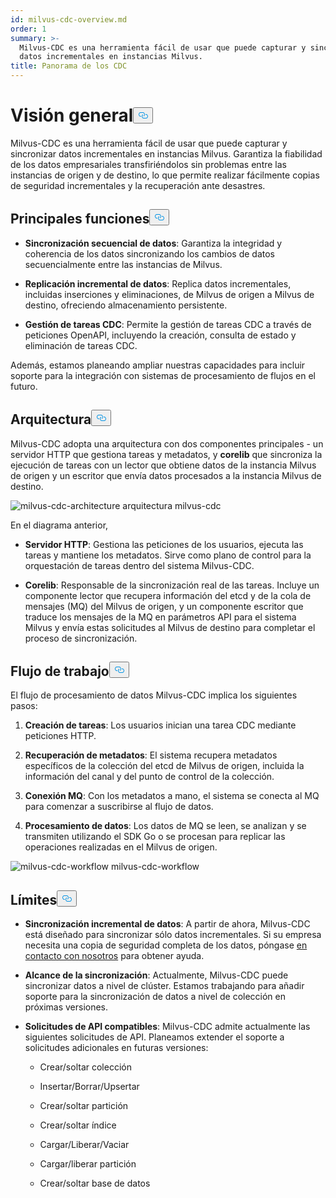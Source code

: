 ```yaml
---
id: milvus-cdc-overview.md
order: 1
summary: >-
  Milvus-CDC es una herramienta fácil de usar que puede capturar y sincronizar
  datos incrementales en instancias Milvus.
title: Panorama de los CDC
---
```

<h1 id="Overview" class="common-anchor-header">Visión general<button data-href="#Overview" class="anchor-icon" translate="no">
      <svg translate="no"
        aria-hidden="true"
        focusable="false"
        height="20"
        version="1.1"
        viewBox="0 0 16 16"
        width="16"
      >
        <path
          fill="#0092E4"
          fill-rule="evenodd"
          d="M4 9h1v1H4c-1.5 0-3-1.69-3-3.5S2.55 3 4 3h4c1.45 0 3 1.69 3 3.5 0 1.41-.91 2.72-2 3.25V8.59c.58-.45 1-1.27 1-2.09C10 5.22 8.98 4 8 4H4c-.98 0-2 1.22-2 2.5S3 9 4 9zm9-3h-1v1h1c1 0 2 1.22 2 2.5S13.98 12 13 12H9c-.98 0-2-1.22-2-2.5 0-.83.42-1.64 1-2.09V6.25c-1.09.53-2 1.84-2 3.25C6 11.31 7.55 13 9 13h4c1.45 0 3-1.69 3-3.5S14.5 6 13 6z"
        ></path>
      </svg>
    </button></h1><p>Milvus-CDC es una herramienta fácil de usar que puede capturar y sincronizar datos incrementales en instancias Milvus. Garantiza la fiabilidad de los datos empresariales transfiriéndolos sin problemas entre las instancias de origen y de destino, lo que permite realizar fácilmente copias de seguridad incrementales y la recuperación ante desastres.</p>
<h2 id="Key-capabilities" class="common-anchor-header">Principales funciones<button data-href="#Key-capabilities" class="anchor-icon" translate="no">
      <svg translate="no"
        aria-hidden="true"
        focusable="false"
        height="20"
        version="1.1"
        viewBox="0 0 16 16"
        width="16"
      >
        <path
          fill="#0092E4"
          fill-rule="evenodd"
          d="M4 9h1v1H4c-1.5 0-3-1.69-3-3.5S2.55 3 4 3h4c1.45 0 3 1.69 3 3.5 0 1.41-.91 2.72-2 3.25V8.59c.58-.45 1-1.27 1-2.09C10 5.22 8.98 4 8 4H4c-.98 0-2 1.22-2 2.5S3 9 4 9zm9-3h-1v1h1c1 0 2 1.22 2 2.5S13.98 12 13 12H9c-.98 0-2-1.22-2-2.5 0-.83.42-1.64 1-2.09V6.25c-1.09.53-2 1.84-2 3.25C6 11.31 7.55 13 9 13h4c1.45 0 3-1.69 3-3.5S14.5 6 13 6z"
        ></path>
      </svg>
    </button></h2><ul>
<li><p><strong>Sincronización secuencial de datos</strong>: Garantiza la integridad y coherencia de los datos sincronizando los cambios de datos secuencialmente entre las instancias de Milvus.</p></li>
<li><p><strong>Replicación incremental de datos</strong>: Replica datos incrementales, incluidas inserciones y eliminaciones, de Milvus de origen a Milvus de destino, ofreciendo almacenamiento persistente.</p></li>
<li><p><strong>Gestión de tareas CDC</strong>: Permite la gestión de tareas CDC a través de peticiones OpenAPI, incluyendo la creación, consulta de estado y eliminación de tareas CDC.</p></li>
</ul>
<p>Además, estamos planeando ampliar nuestras capacidades para incluir soporte para la integración con sistemas de procesamiento de flujos en el futuro.</p>
<h2 id="Architecture" class="common-anchor-header">Arquitectura<button data-href="#Architecture" class="anchor-icon" translate="no">
      <svg translate="no"
        aria-hidden="true"
        focusable="false"
        height="20"
        version="1.1"
        viewBox="0 0 16 16"
        width="16"
      >
        <path
          fill="#0092E4"
          fill-rule="evenodd"
          d="M4 9h1v1H4c-1.5 0-3-1.69-3-3.5S2.55 3 4 3h4c1.45 0 3 1.69 3 3.5 0 1.41-.91 2.72-2 3.25V8.59c.58-.45 1-1.27 1-2.09C10 5.22 8.98 4 8 4H4c-.98 0-2 1.22-2 2.5S3 9 4 9zm9-3h-1v1h1c1 0 2 1.22 2 2.5S13.98 12 13 12H9c-.98 0-2-1.22-2-2.5 0-.83.42-1.64 1-2.09V6.25c-1.09.53-2 1.84-2 3.25C6 11.31 7.55 13 9 13h4c1.45 0 3-1.69 3-3.5S14.5 6 13 6z"
        ></path>
      </svg>
    </button></h2><p>Milvus-CDC adopta una arquitectura con dos componentes principales - un servidor HTTP que gestiona tareas y metadatos, y <strong>corelib</strong> que sincroniza la ejecución de tareas con un lector que obtiene datos de la instancia Milvus de origen y un escritor que envía datos procesados a la instancia Milvus de destino.</p>
<p>
  
   <span class="img-wrapper"> <img translate="no" src="/docs/v2.4.x/assets/milvus-cdc-architecture.png" alt="milvus-cdc-architecture" class="doc-image" id="milvus-cdc-architecture" />
   </span> <span class="img-wrapper"> <span>arquitectura milvus-cdc</span> </span></p>
<p>En el diagrama anterior,</p>
<ul>
<li><p><strong>Servidor HTTP</strong>: Gestiona las peticiones de los usuarios, ejecuta las tareas y mantiene los metadatos. Sirve como plano de control para la orquestación de tareas dentro del sistema Milvus-CDC.</p></li>
<li><p><strong>Corelib</strong>: Responsable de la sincronización real de las tareas. Incluye un componente lector que recupera información del etcd y de la cola de mensajes (MQ) del Milvus de origen, y un componente escritor que traduce los mensajes de la MQ en parámetros API para el sistema Milvus y envía estas solicitudes al Milvus de destino para completar el proceso de sincronización.</p></li>
</ul>
<h2 id="Workflow" class="common-anchor-header">Flujo de trabajo<button data-href="#Workflow" class="anchor-icon" translate="no">
      <svg translate="no"
        aria-hidden="true"
        focusable="false"
        height="20"
        version="1.1"
        viewBox="0 0 16 16"
        width="16"
      >
        <path
          fill="#0092E4"
          fill-rule="evenodd"
          d="M4 9h1v1H4c-1.5 0-3-1.69-3-3.5S2.55 3 4 3h4c1.45 0 3 1.69 3 3.5 0 1.41-.91 2.72-2 3.25V8.59c.58-.45 1-1.27 1-2.09C10 5.22 8.98 4 8 4H4c-.98 0-2 1.22-2 2.5S3 9 4 9zm9-3h-1v1h1c1 0 2 1.22 2 2.5S13.98 12 13 12H9c-.98 0-2-1.22-2-2.5 0-.83.42-1.64 1-2.09V6.25c-1.09.53-2 1.84-2 3.25C6 11.31 7.55 13 9 13h4c1.45 0 3-1.69 3-3.5S14.5 6 13 6z"
        ></path>
      </svg>
    </button></h2><p>El flujo de procesamiento de datos Milvus-CDC implica los siguientes pasos:</p>
<ol>
<li><p><strong>Creación de tareas</strong>: Los usuarios inician una tarea CDC mediante peticiones HTTP.</p></li>
<li><p><strong>Recuperación de metadatos</strong>: El sistema recupera metadatos específicos de la colección del etcd de Milvus de origen, incluida la información del canal y del punto de control de la colección.</p></li>
<li><p><strong>Conexión MQ</strong>: Con los metadatos a mano, el sistema se conecta al MQ para comenzar a suscribirse al flujo de datos.</p></li>
<li><p><strong>Procesamiento de datos</strong>: Los datos de MQ se leen, se analizan y se transmiten utilizando el SDK Go o se procesan para replicar las operaciones realizadas en el Milvus de origen.</p></li>
</ol>
<p>
  
   <span class="img-wrapper"> <img translate="no" src="/docs/v2.4.x/assets/milvus-cdc-workflow.png" alt="milvus-cdc-workflow" class="doc-image" id="milvus-cdc-workflow" />
   </span> <span class="img-wrapper"> <span>milvus-cdc-workflow</span> </span></p>
<h2 id="Limits" class="common-anchor-header">Límites<button data-href="#Limits" class="anchor-icon" translate="no">
      <svg translate="no"
        aria-hidden="true"
        focusable="false"
        height="20"
        version="1.1"
        viewBox="0 0 16 16"
        width="16"
      >
        <path
          fill="#0092E4"
          fill-rule="evenodd"
          d="M4 9h1v1H4c-1.5 0-3-1.69-3-3.5S2.55 3 4 3h4c1.45 0 3 1.69 3 3.5 0 1.41-.91 2.72-2 3.25V8.59c.58-.45 1-1.27 1-2.09C10 5.22 8.98 4 8 4H4c-.98 0-2 1.22-2 2.5S3 9 4 9zm9-3h-1v1h1c1 0 2 1.22 2 2.5S13.98 12 13 12H9c-.98 0-2-1.22-2-2.5 0-.83.42-1.64 1-2.09V6.25c-1.09.53-2 1.84-2 3.25C6 11.31 7.55 13 9 13h4c1.45 0 3-1.69 3-3.5S14.5 6 13 6z"
        ></path>
      </svg>
    </button></h2><ul>
<li><p><strong>Sincronización incremental de datos</strong>: A partir de ahora, Milvus-CDC está diseñado para sincronizar sólo datos incrementales. Si su empresa necesita una copia de seguridad completa de los datos, póngase <a href="https://milvus.io/community">en contacto con nosotros</a> para obtener ayuda.</p></li>
<li><p><strong>Alcance de la sincronización</strong>: Actualmente, Milvus-CDC puede sincronizar datos a nivel de clúster. Estamos trabajando para añadir soporte para la sincronización de datos a nivel de colección en próximas versiones.</p></li>
<li><p><strong>Solicitudes de API compatibles</strong>: Milvus-CDC admite actualmente las siguientes solicitudes de API. Planeamos extender el soporte a solicitudes adicionales en futuras versiones:</p>
<ul>
<li><p>Crear/soltar colección</p></li>
<li><p>Insertar/Borrar/Upsertar</p></li>
<li><p>Crear/soltar partición</p></li>
<li><p>Crear/soltar índice</p></li>
<li><p>Cargar/Liberar/Vaciar</p></li>
<li><p>Cargar/liberar partición</p></li>
<li><p>Crear/soltar base de datos</p></li>
</ul></li>
</ul>
